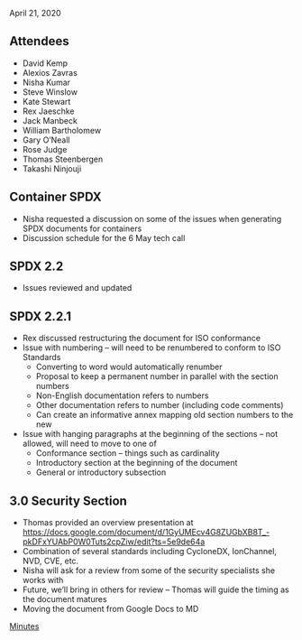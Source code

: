 April 21, 2020

## Attendees

  - David Kemp
  - Alexios Zavras
  - Nisha Kumar
  - Steve Winslow
  - Kate Stewart
  - Rex Jaeschke
  - Jack Manbeck
  - William Bartholomew
  - Gary O’Neall
  - Rose Judge
  - Thomas Steenbergen
  - Takashi Ninjouji

## Container SPDX

  - Nisha requested a discussion on some of the issues when generating
    SPDX documents for containers
  - Discussion schedule for the 6 May tech call

## SPDX 2.2

  - Issues reviewed and updated

## SPDX 2.2.1

  - Rex discussed restructuring the document for ISO conformance
  - Issue with numbering – will need to be renumbered to conform to ISO
    Standards
      - Converting to word would automatically renumber
      - Proposal to keep a permanent number in parallel with the section
        numbers
      - Non-English documentation refers to numbers
      - Other documentation refers to number (including code comments)
      - Can create an informative annex mapping old section numbers to
        the new
  - Issue with hanging paragraphs at the beginning of the sections – not
    allowed, will need to move to one of
      - Conformance section – things such as cardinality
      - Introductory section at the beginning of the document
      - General or introductory subsection

## 3.0 Security Section

  - Thomas provided an overview presentation at
    <https://docs.google.com/document/d/1GyUMEcv4G8ZUGbXB8T_-pkDFxYUAbP0W0Tuts2cpZiw/edit?ts=5e9de64a>
  - Combination of several standards including CycloneDX, IonChannel,
    NVD, CVE, etc.
  - Nisha will ask for a review from some of the security specialists
    she works with
  - Future, we’ll bring in others for review – Thomas will guide the
    timing as the document matures
  - Moving the document from Google Docs to MD

[Minutes](Category:Technical "wikilink")
